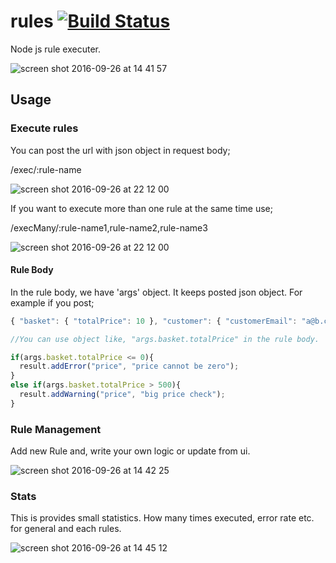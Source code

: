 # rules [![Build Status](https://travis-ci.org/asalih/rules.svg?branch=master)](https://travis-ci.org/asalih/rules)
Node js rule executer. 

![screen shot 2016-09-26 at 14 41 57](https://cloud.githubusercontent.com/assets/4123460/18833530/c039e75e-83f9-11e6-8366-41a12fd6b69f.png)

## Usage

### Execute rules

You can post the url with json object in request body;

/exec/:rule-name

![screen shot 2016-09-26 at 22 12 00](https://cloud.githubusercontent.com/assets/4123460/18848219/18c970b0-8436-11e6-85fe-1687d86c52dd.png)

If you want to execute more than one rule at the same time use;

/execMany/:rule-name1,rule-name2,rule-name3

![screen shot 2016-09-26 at 22 12 00](https://cloud.githubusercontent.com/assets/4123460/18848239/235b16e6-8436-11e6-8e83-406bd80d1f67.png)

#### Rule Body
In the rule body, we have 'args' object. It keeps posted json object. For example if you post;

```javascript
{ "basket": { "totalPrice": 10 }, "customer": { "customerEmail": "a@b.com" } }

//You can use object like, "args.basket.totalPrice" in the rule body.

if(args.basket.totalPrice <= 0){
  result.addError("price", "price cannot be zero");
}
else if(args.basket.totalPrice > 500){
  result.addWarning("price", "big price check");
}
```



### Rule Management
Add new Rule and, write your own logic or update from ui.

![screen shot 2016-09-26 at 14 42 25](https://cloud.githubusercontent.com/assets/4123460/18833536/cdf0ed5c-83f9-11e6-98d6-d1457bfb8352.png)

### Stats
This is provides small statistics. How many times executed, error rate etc. for general and each rules.

![screen shot 2016-09-26 at 14 45 12](https://cloud.githubusercontent.com/assets/4123460/18833549/d9a2b9dc-83f9-11e6-9bc6-85c81f6166c9.png)
